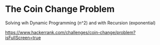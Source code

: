 # The Coin Change Problem

Solving wih Dynamic Programming (n^2) and with Recursion (exponential)

https://www.hackerrank.com/challenges/coin-change/problem?isFullScreen=true
